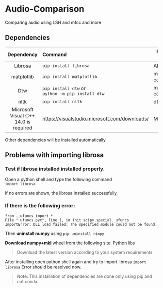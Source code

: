# Audio-Comparison
Comparing audio using LSH and mfcc and more

## Dependencies
| Dependency  | Command | Required For |
| :-----------: | :------- | ------------ |
| Librosa | `pip install librosa`  | All |
| matplotlib  | `pip install matplotlib`  | mfcc-comparison |
| Dtw | `pip install dtw` or<br/> `python -m pip install dtw` | mfcc-comparison |
| nltk | `pip install nltk` |dtw |
| Microsoft Visual C++ 14.0 is required |  https://visualstudio.microsoft.com/downloads/ | Madmom |

Other dependencies will be installed automatically

## Problems with importing librosa
### Test if librosa installed installed properly. 
Open a python shell and type the following command  
`import librosa` 

if no errors are shown, the librosa installed successfully,
### If there is the following error:

```
from ._ufuncs import * 
File "_ufuncs.pyx", line 1, in init scipy.special._ufuncs 
ImportError: DLL load failed: The specified module could not be found.
```

Then **uninstall numpy** using 
`pip uninstall nimpy`

**Download numpy+mkl** wheel from the following site: [Python libs](https://www.lfd.uci.edu/~gohlke/pythonlibs/)
>Download the latest version according to your system requirements

After installing open python shell again and try to import librosa
`import librosa`
Error should be resolved now.

>Note: This installation of dependencies are done only using pip and not conda.
